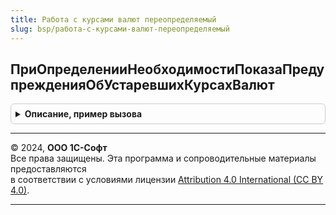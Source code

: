 ```yaml
---
title: Работа с курсами валют переопределяемый
slug: bsp/работа-с-курсами-валют-переопределяемый
---
```



## ПриОпределенииНеобходимостиПоказаПредупрежденияОбУстаревшихКурсахВалют
<details style="margin: 1em 0; padding: 0.5em; border: 1px solid #ccc; border-radius: 6px;">

<summary style="font-weight: bold; cursor: pointer;">Описание, пример вызова</summary>

```bsl

// Включает/отключает показ предупреждений о необходимости обновления курсов валют.
//
// Параметры:
//  ПоказыватьПредупреждение - Булево - при установке значения Ложь предупреждения показываться не будут.
//
Процедура ПриОпределенииНеобходимостиПоказаПредупрежденияОбУстаревшихКурсахВалют(ПоказыватьПредупреждение) Экспорт
```

Пример вызова
```bsl
РаботаСКурсамиВалютПереопределяемый.ПриОпределенииНеобходимостиПоказаПредупрежденияОбУстаревшихКурсахВалют(ПоказыватьПредупреждение) 
```
</details>

---

© 2024, **ООО 1С-Софт**  
Все права защищены. Эта программа и сопроводительные материалы предоставляются  
в соответствии с условиями лицензии [Attribution 4.0 International (CC BY 4.0)](https://creativecommons.org/licenses/by/4.0/legalcode).

---
